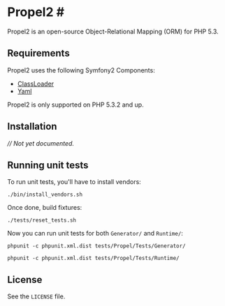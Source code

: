 # Propel2 #

Propel2 is an open-source Object-Relational Mapping (ORM) for PHP 5.3.


## Requirements ##

Propel2 uses the following Symfony2 Components:

* [ClassLoader](https://github.com/symfony/ClassLoader)
* [Yaml](https://github.com/symfony/Yaml)

Propel2 is only supported on PHP 5.3.2 and up.


## Installation ##

_// Not yet documented._


## Running unit tests ##

To run unit tests, you'll have to install vendors:

    ./bin/install_vendors.sh

Once done, build fixtures:

    ./tests/reset_tests.sh

Now you can run unit tests for both `Generator/` and `Runtime/`:

    phpunit -c phpunit.xml.dist tests/Propel/Tests/Generator/

    phpunit -c phpunit.xml.dist tests/Propel/Tests/Runtime/


## License ##

See the `LICENSE` file.
